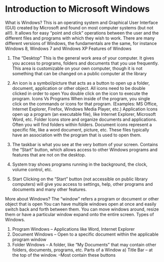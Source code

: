 # Introduction to Microsoft Windows

What is Windows?
This is an operating system and Graphical User Interface (GUI) created by Microsoft and found on most computer systems (but not all!). It allows for easy “point and click” operations between the user and the different files and programs with which they wish to work. There are many different versions of Windows, the fundamentals are the same, for instance Windows 8, Windows 7 and Windows XP
Features of Windows

1. The “Desktop”
This is the general work area of your computer. It gives you access to programs, folders and documents that you use frequently.
This area is customizable on your own computer, though it is not something that can be changed on a public computer at the library
2. An icon is a symbol/picture that acts as a button to open up a folder, document, application or other object. All icons need to be double clicked in order to open
You double click on the icon to execute the program.
Icons Vs Programs
When inside of the program, you single click on the commands or icons for that program. (Examples: MS Office, Internet Explorer, Firefox, Windows Media Player, etc.)
Application Icons open up a program (an executable file), like Internet Explorer, Microsoft Word, etc.
Folder Icons store and organize documents and applications. Often you will find folders within folders.
Document icons represent a specific file, like a word document, picture, etc. These files typically have an association with the program that is used to open them.
3. The taskbar is what you see at the very bottom of your screen. Contains the “Start” button, which allows access to other Windows programs and features that are not on the desktop.
4. System tray shows programs running in the background, the clock, volume control, etc.

5. Start Clicking on the “Start” button (not accessible on public library computers) will give you access to settings, help, other programs and documents and many other features.

More about Windows?
The “window” refers a program or document or other object that is open
You can have multiple windows open at once and easily switch back and forth between them.
You can move windows around, resize them or have a particular window expand onto the entire screen.
Types of Windows.

1. Program Windows – Applications like Word, Internet Explorer
2. Document Windows – Open to a specific document within the applicable program window
3. Folder Windows – A folder, like “My Documents” that may contain other folders, documents, programs, etc.
Parts of a Window
a) Title Bar – at the top of the window.
–Most contain these buttons
